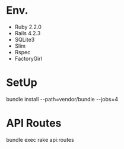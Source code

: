 # Env.
 - Ruby  2.2.0
 - Rails 4.2.3
 - SQLite3
 - Slim
 - Rspec
 - FactoryGirl

# SetUp
bundle install --path=vendor/bundle --jobs=4

# API Routes
bundle exec rake api:routes